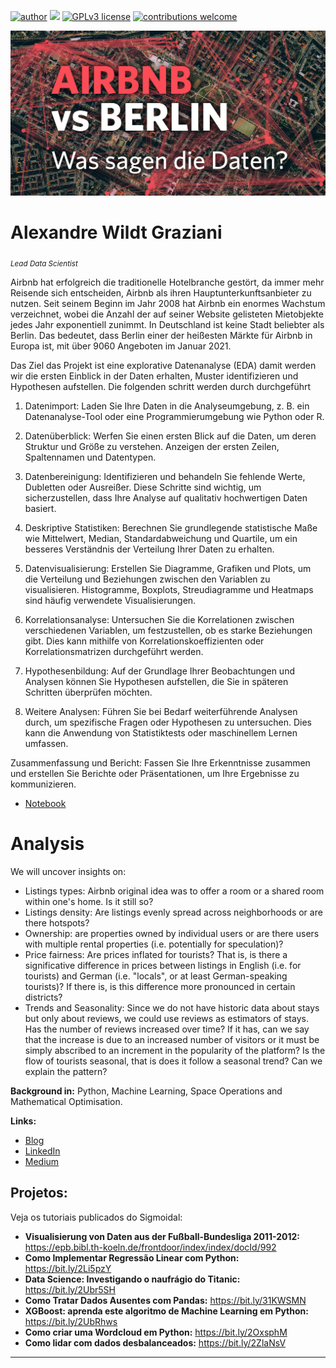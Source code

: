  
[![author](https://img.shields.io/badge/author-wildt-red.svg)](https://www.linkedin.com/in/carlosfab) [![](https://img.shields.io/badge/python-3.7+-blue.svg)](https://www.python.org/downloads/release/python-365/) [![GPLv3 license](https://img.shields.io/badge/License-GPLv3-blue.svg)](http://perso.crans.org/besson/LICENSE.html) [![contributions welcome](https://img.shields.io/badge/contributions-welcome-brightgreen.svg?style=flat)](https://github.com/carlosfab/data_science/issues)

<p align="center">
  <img src="ogteaser.jpg" >
</p>

# Alexandre Wildt Graziani 
<sub>*Lead Data Scientist*</sub>


Airbnb hat erfolgreich die traditionelle Hotelbranche gestört, da immer mehr Reisende sich entscheiden, Airbnb als ihren Hauptunterkunftsanbieter zu nutzen. Seit seinem Beginn im Jahr 2008 hat Airbnb ein enormes Wachstum verzeichnet, wobei die Anzahl der auf seiner Website gelisteten Mietobjekte jedes Jahr exponentiell zunimmt. In Deutschland ist keine Stadt beliebter als Berlin. Das bedeutet, dass Berlin einer der heißesten Märkte für Airbnb in Europa ist, mit über 9060 Angeboten im Januar 2021.

Das Ziel das Projekt ist eine explorative Datenanalyse (EDA) damit werden wir die ersten Einblick in der Daten erhalten, Muster identifizieren und Hypothesen aufstellen.
Die folgenden schritt werden durch durchgeführt

1. Datenimport: Laden Sie Ihre Daten in die Analyseumgebung, z. B. ein Datenanalyse-Tool oder eine Programmierumgebung wie Python oder R.

2. Datenüberblick: Werfen Sie einen ersten Blick auf die Daten, um deren Struktur und Größe zu verstehen. Anzeigen der ersten Zeilen, Spaltennamen und Datentypen.

3. Datenbereinigung: Identifizieren und behandeln Sie fehlende Werte, Dubletten oder Ausreißer. Diese Schritte sind wichtig, um sicherzustellen, dass Ihre Analyse auf qualitativ hochwertigen Daten basiert.

4. Deskriptive Statistiken: Berechnen Sie grundlegende statistische Maße wie Mittelwert, Median, Standardabweichung und Quartile, um ein besseres Verständnis der Verteilung Ihrer Daten zu erhalten.

5. Datenvisualisierung: Erstellen Sie Diagramme, Grafiken und Plots, um die Verteilung und Beziehungen zwischen den Variablen zu visualisieren. Histogramme, Boxplots, Streudiagramme und Heatmaps sind häufig verwendete Visualisierungen.

7. Korrelationsanalyse: Untersuchen Sie die Korrelationen zwischen verschiedenen Variablen, um festzustellen, ob es starke Beziehungen gibt. Dies kann mithilfe von Korrelationskoeffizienten oder Korrelationsmatrizen durchgeführt werden.

8. Hypothesenbildung: Auf der Grundlage Ihrer Beobachtungen und Analysen können Sie Hypothesen aufstellen, die Sie in späteren Schritten überprüfen möchten.

9. Weitere Analysen: Führen Sie bei Bedarf weiterführende Analysen durch, um spezifische Fragen oder Hypothesen zu untersuchen. Dies kann die Anwendung von Statistiktests oder maschinellem Lernen umfassen.

Zusammenfassung und Bericht: Fassen Sie Ihre Erkenntnisse zusammen und erstellen Sie Berichte oder Präsentationen, um Ihre Ergebnisse zu kommunizieren.


* [Notebook](https://nbviewer.org/github/awildt01/Airbnb_Berlin-/blob/main/Analisando_os_Dados_do_Airbnb_%28Berlin_2%29.ipynb)

# Analysis 


We will uncover insights on:

+ Listings types: Airbnb original idea was to offer a room or a shared room within one's home. Is it still so?
+ Listings density: Are listings evenly spread across neighborhoods or are there hotspots?
+ Ownership: are properties owned by individual users or are there users with multiple rental properties (i.e. potentially for speculation)?
+ Price fairness: Are prices inflated for tourists? That is, is there a significative difference in prices between listings in English (i.e. for tourists) and German (i.e. "locals", or at least German-speaking tourists)? If there is, is this difference more pronounced in certain districts?
+ Trends and Seasonality: Since we do not have historic data about stays but only about reviews, we could use reviews as estimators of stays. Has the number of reviews increased over time? If it has, can we say that the increase is due to an increased number of visitors or it must be simply abscribed to an increment in the popularity of the platform? Is the flow of tourists seasonal, that is does it follow a seasonal trend? Can we explain the pattern?

**Background in:** Python, Machine Learning, Space Operations and Mathematical Optimisation.

**Links:**
* [Blog](https://sigmoidal.ai)
* [LinkedIn](https://www.linkedin.com/in/carlosfab)
* [Medium](https://medium.com/@alexandrewildtgraziani)


## Projetos:
Veja os tutoriais publicados do Sigmoidal:

* **Visualisierung von Daten aus der Fußball-Bundesliga 2011-2012:** https://epb.bibl.th-koeln.de/frontdoor/index/index/docId/992
* **Como Implementar Regressão Linear com Python:** https://bit.ly/2Li5pzY
* **Data Science: Investigando o naufrágio do Titanic:** https://bit.ly/2Ubr5SH
* **Como Tratar Dados Ausentes com Pandas:** https://bit.ly/31KWSMN
* **XGBoost: aprenda este algoritmo de Machine Learning em Python:** https://bit.ly/2UbRhws
* **Como criar uma Wordcloud em Python:** https://bit.ly/2OxsphM
* **Como lidar com dados desbalanceados:** https://bit.ly/2ZlaNsV

---
